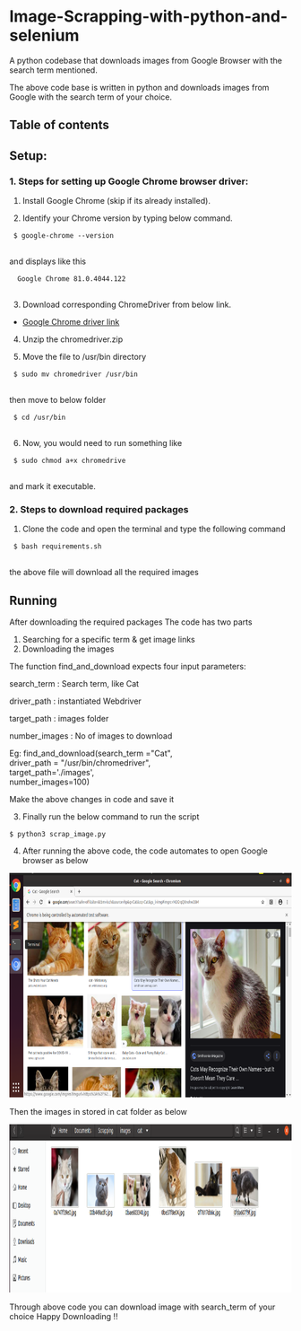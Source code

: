 # Image-Scrapping-with-python-and-selenium
A python codebase that downloads images from Google Browser with the search term mentioned.

The above code base is written in python and downloads images from Google with the search term of your choice.

## Table of contents

## Setup:

### 1. Steps for setting up Google Chrome browser driver:

1. Install Google Chrome (skip if its already installed).

2. Identify your Chrome version by typing below command. 
```
 $ google-chrome --version
 
```
and displays like this
```
  Google Chrome 81.0.4044.122
 
```

3. Download corresponding ChromeDriver from below link.
* <a href='https://chromedriver.chromium.org/downloads'>Google Chrome driver link</a><br>

4. Unzip the chromedriver.zip

5. Move the file to /usr/bin directory 
```
 $ sudo mv chromedriver /usr/bin
 
```
then move to below folder
```
 $ cd /usr/bin
 
```
6. Now, you would need to run something like
```
 $ sudo chmod a+x chromedrive
 
```
and mark it executable.

### 2. Steps to download required packages

1. Clone the code and open the terminal and type the following command
```
 $ bash requirements.sh
 
```
the above file will download all the required images

## Running

After downloading the required packages
The code has two parts
1. Searching for a specific term & get image links
2. Downloading the images

The function find_and_download expects four input parameters:

search_term : Search term, like Cat

driver_path : instantiated Webdriver

target_path : images folder

number_images : No of images to download

Eg: find_and_download(search_term ="Cat", \
                        driver_path = "/usr/bin/chromedriver", \
                        target_path='./images', \
                        number_images=100)
                        
 Make the above changes in code and save it
 
 3. Finally run the below command to run the script
 ```
 $ python3 scrap_image.py
 
```
 4. After running the above code, the code automates to open Google browser as below
 <p align="center">
  <img src="./images/cat/Cat-search.png" width=676 height=400>
</p>
Then the images in stored in cat folder as below
<p align="center">
  <img src="./images/cat/Cat.png" width=600 height=300>
</p>

Through above code you can download image with search_term of your choice
Happy Downloading !!
